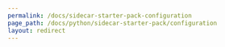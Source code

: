 ```yaml
---
permalink: /docs/sidecar-starter-pack-configuration
page_path: /docs/python/sidecar-starter-pack/configuration
layout: redirect
---
```

